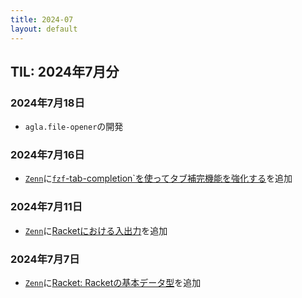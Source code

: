 ```yaml
---
title: 2024-07
layout: default
---
```


## TIL: 2024年7月分

### 2024年7月18日

- `agla.file-opener`の開発

### 2024年7月16日

- [`Zenn`](https://zenn.dev)に[`fzf`-tab-completion`を使ってタブ補完機能を強化する](https://zenn.dev/atsushifx/articles/devtool-bash-fzf-tabcompletion)を追加

### 2024年7月11日

- [`Zenn`](https://zenn.dev)に[Racketにおける入出力](https://zenn.dev/atsushifx/articles/edu-racket-programming-stdio)を追加

### 2024年7月7日

- [`Zenn`](https://zenn.dev)に[Racket: Racketの基本データ型](https://zenn.dev/atsushifx/articles/edu-racket-basic-datatype-basic)を追加
